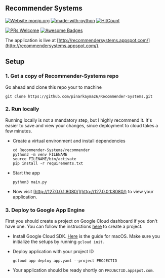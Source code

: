 ## Recommender Systems

[![Website monip.org](https://img.shields.io/website-up-down-green-red/http/monip.org.svg)](http://recommendersystems.appspot.com/)
[![made-with-python](https://img.shields.io/badge/Made%20with-Python-1f425f.svg)](https://www.python.org/)
[![HitCount](http://hits.dwyl.com/pinarkaymaz6/Recommender-Systems.svg)](http://hits.dwyl.com/pinarkaymaz6/Recommender-Systems)

[![PRs Welcome](https://img.shields.io/badge/PRs-welcome-green.svg?style=flat-square)](http://makeapullrequest.com)
[![Awesome Badges](https://img.shields.io/badge/badges-awesome-green.svg)](https://github.com/Naereen/badges)



The application is live at [http://recommendersystems.appspot.com/](http://recommendersystems.appspot.com/).

## Setup

### 1. Get a copy of Recommender-Systems repo
Go ahead and clone this repo your to machine

```shell
git clone https://github.com/pinarkaymaz6/Recommender-Systems.git
```

### 2. Run locally 
Running locally is not a mandatory step, but I highly recommend it. It's easier to save and view your changes, since deployment to cloud takes a few minutes.
- Create a virtual environment and install dependencies
    ```shell
    cd Recommender-Systems/recommender
    python3 -m venv FILENAME
    source FILENAME/bin/activate
    pip install -r requirements.txt
    ```
- Start the app
    ```shell
    python3 main.py
    ``` 
- Now visit [http://127.0.0.1:8080/](http://127.0.0.1:8080/) to view your application.

### 3. Deploy to Google App Engine
First you should create a project on Google Cloud dashboard if you don't have one. You can follow the instructions [here](https://cloud.google.com/resource-manager/docs/creating-managing-projects#creating_a_project?hl=en-GB) to create a project. 
- Install Google Cloud SDK. [Here](https://cloud.google.com/sdk/docs/quickstart-macos) is the guide for macOS. Make sure you initialize the setups by running `gcloud init`.

- Deploy application with your project ID
    ```shell
    gcloud app deploy app.yaml --project PROJECTID
    ```

- Your application should be ready shortly on `PROJECTID.appspot.com`.